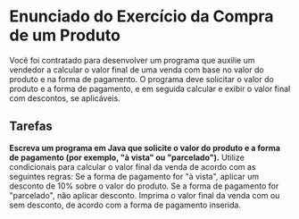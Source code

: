 # Enunciado do Exercício da Compra de um Produto

Você foi contratado para desenvolver um programa que auxilie um vendedor a calcular o valor final de uma venda com base no valor do produto e na forma de pagamento. O programa deve solicitar o valor do produto e a forma de pagamento, e em seguida calcular e exibir o valor final com descontos, se aplicáveis.

## Tarefas
**Escreva um programa em Java que solicite o valor do produto e a forma de pagamento (por exemplo, "à vista" ou "parcelado").**
Utilize condicionais para calcular o valor final da venda de acordo com as seguintes regras:
Se a forma de pagamento for "à vista", aplicar um desconto de 10% sobre o valor do produto.
Se a forma de pagamento for "parcelado", não aplicar desconto.
Imprima o valor final da venda com ou sem desconto, de acordo com a forma de pagamento inserida.